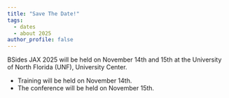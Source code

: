 ```yaml
---
title: "Save The Date!"
tags:
  - dates
  - about 2025
author_profile: false
---
```


BSides JAX 2025 will be held on November 14th and 15th at the University of North Florida (UNF), University Center.

- Training will be held on November 14th.
- The conference will be held on November 15th.


